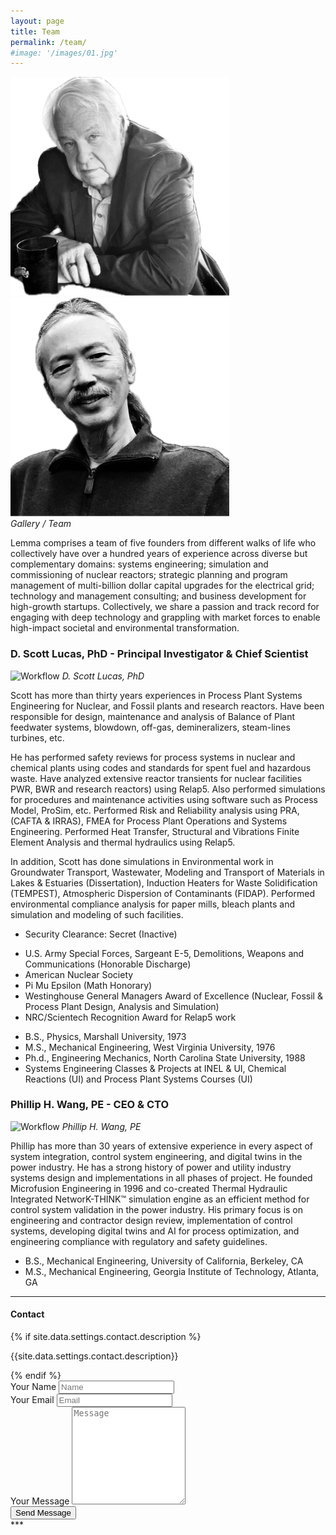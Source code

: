 ```yaml
---
layout: page
title: Team
permalink: /team/
#image: '/images/01.jpg'
---
```

<div class="gallery-box">
  <div class="gallery">
    <img src="/images/scott.jpg">
    <img src="/images/phil.jpg">
  </div>
  <em>Gallery / Team</em>
</div>

Lemma comprises a team of five founders from different walks of life who collectively have over a hundred years of experience across diverse but complementary domains: systems engineering; simulation and commissioning of nuclear reactors; strategic planning and program management of multi-billion dollar capital upgrades for the electrical grid; technology and management consulting; and business development for high-growth startups. Collectively, we share a passion and track record for engaging with deep technology and grappling with market forces to enable high-impact societal and environmental transformation.

### D. Scott Lucas, PhD - Principal Investigator & Chief Scientist
![Workflow]({{site.baseurl}}/images/scott.jpg)
*D. Scott Lucas, PhD*

Scott has more than thirty years experiences in Process Plant Systems Engineering for Nuclear, and Fossil plants and research reactors. Have been responsible for design, maintenance and analysis of Balance of Plant feedwater systems, blowdown, off-gas, demineralizers, steam-lines turbines, etc.    
 
He has performed safety reviews for process systems in nuclear and chemical plants using codes and standards for spent fuel and hazardous waste. Have analyzed extensive reactor transients for nuclear facilities PWR, BWR and research reactors) using Relap5. Also performed simulations for procedures and maintenance activities using software such as Process Model, ProSim, etc. Performed Risk and Reliability analysis using PRA, (CAFTA & IRRAS), FMEA for Process Plant Operations and Systems Engineering. Performed Heat Transfer, Structural and Vibrations Finite Element Analysis and thermal hydraulics using Relap5.
 
In addition, Scott has done simulations in Environmental work in Groundwater Transport, Wastewater, Modeling and Transport of Materials in Lakes & Estuaries (Dissertation), Induction Heaters for Waste Solidification (TEMPEST), Atmospheric Dispersion of Contaminants (FIDAP). Performed environmental compliance analysis for paper mills, bleach plants and simulation and modeling of such facilities.

<ul>
  <li>Security Clearance: Secret (Inactive)</li>
</ul>

<ul>
  <li>U.S. Army Special Forces, Sargeant E-5, Demolitions, Weapons and Communications (Honorable Discharge)</li>
  <li>American Nuclear Society</li>
  <li>Pi Mu Epsilon (Math Honorary)</li>
  <li>Westinghouse General Managers Award of Excellence (Nuclear, Fossil & Process Plant Design, Analysis and Simulation)</li>
  <li>NRC/Scientech Recognition Award for Relap5 work</li>
</ul>

<ul>
  <li>B.S., Physics, Marshall University, 1973</li>
  <li>M.S., Mechanical Engineering, West Virginia University, 1976</li>
  <li>Ph.d., Engineering Mechanics, North Carolina State University, 1988</li>
  <li>Systems Engineering Classes & Projects at INEL & UI, Chemical Reactions (UI) and Process Plant Systems Courses (UI)</li>
</ul>

### Phillip H. Wang, PE - CEO & CTO
![Workflow]({{site.baseurl}}/images/phil.jpg)
*Phillip H. Wang, PE*

Phillip has more than 30 years of extensive experience in every aspect of system integration, control system engineering, and digital twins in the power industry. He has a strong history of power and utility industry systems design and implementations in all phases of project.
He founded Microfusion Engineering in 1996 and co-created Thermal Hydraulic Integrated NetworK-THINK™ simulation engine as an efficient method for control system validation in the power industry. His primary focus is on engineering and contractor design review, implementation of control systems, developing digital twins and AI for process optimization, and engineering compliance with regulatory and safety guidelines.

<ul>
  <li>B.S., Mechanical Engineering, University of California, Berkeley, CA</li>
  <li>M.S., Mechanical Engineering, Georgia Institute of Technology, Atlanta, GA</li>
</ul>

***
#### Contact
<div class="form-box">
  <div class="contact-head">
    {% if site.data.settings.contact.description %}
      <p class="page-description">{{site.data.settings.contact.description}}</p>
    {% endif %}
  </div>
  <form class="form" action="{% if site.data.settings.contact.email %}https://formspree.io/f/mrgvqelz{% else %}#{% endif %}" method="POST">
    <div class="form__group">
      <label class="form__label screen-reader-text" for="form-name">Your Name</label>
      <input class="form__input" id="form-name" type="text" name="name" placeholder="Name" required>
    </div>
    <div class="form__group">
      <label class="form__label screen-reader-text" for="form-email">Your Email</label>
      <input class="form__input" id="form-email" type="email" name="_replyto" placeholder="Email" required>
    </div>
    <div class="form__group">
      <label class="form__label screen-reader-text" for="form-text">Your Message</label>
      <textarea class="form__input" id="form-text" name="text" rows="10" placeholder="Message" required></textarea>
    </div>
    <div class="form__group">
      <button class="button" type="submit">Send Message</button>
    </div>
  </form>
</div>
***